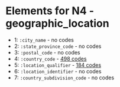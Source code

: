 # Elements for N4 - geographic_location
* 1: `:city_name` - no codes
* 2: `:state_province_code` - no codes
* 3: `:postal_code` - no codes
* 4: `:country_code` - [498 codes](../elements/N4_4.md)
* 5: `:location_qualifier` - [184 codes](../elements/N4_5.md)
* 6: `:location_identifier` - no codes
* 7: `:country_subdivision_code` - no codes
